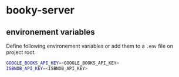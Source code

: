 # booky-server

## environement variables

Define following environement variables or add them to a `.env` file on project root.
```bash
GOOGLE_BOOKS_API_KEY=<GOOGLE_BOOKS_API_KEY>
ISBNDB_API_KEY=<ISBNDB_API_KEY>
```